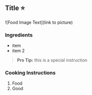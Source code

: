 ## Title :star:
![Food Image Text](link to picture)

### Ingredients

* item
* item 2

> **Pro Tip:** this is a special instruction

### Cooking Instructions

1. Food
2. Good
